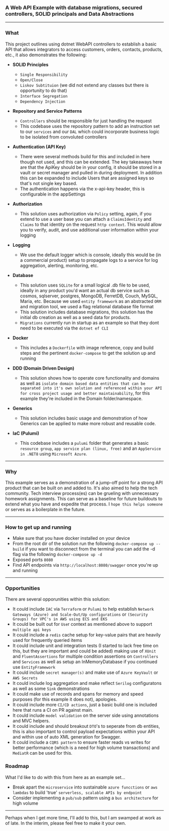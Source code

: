 ### A Web API Example with database migrations, secured controllers, SOLID principals and Data Abstractions
------
### What
This project outlines using dotnet WebAPI controllers to establish a basic API that allows integrators to access customers, orders, contacts, products, etc., it also demonstrates the following:

- **SOLID Principles**
  - ```Single Responsibility```
  - ```Open/Close```
  - ```Liskov Subtituion``` (we did not extend any classes but there is opportunity to do that)
  - ```Interface Segregation```
  - ```Dependency Injection```

- **Repository and Service Patterns**
  - ```Controllers``` should be responsible for just handling the request
  - This codebase uses the repository pattern to add an instruction set to our ```services``` and our ```DAL``` which could incorporate business logic to be isolated from convoluted controllers

- **Authentication (API Key)**
  - There were several methods build for this and included in here though not used, and this can be extended. The key takeaways here are that the ApiKey should be in your config, it should be stored in a vault or secret manager and pulled in during deployment.  In addition this can be expanded to include Users that are assigned keys so that's not single key based.
  - The authentication happens via the x-api-key header, this is configurable in the appSettings

- **Authorization**
  - This solution uses authorization via ```Policy``` setting, again, if you extend to use a user base you can attach a ```ClaimsIdentity``` and ```Claims``` to that identity on the request ```http context```. This would allow you to verify, audit, and use additional user information within your logging

- **Logging**
  - We use the default logger which is console, ideally this would be (in a commercial product) setup to propagate logs to a service for log aggregation, alerting, monitoring, etc.

- **Database**
  - This solution uses ```SQLite``` for a small logical .db file to be used, ideally in any product you'd want an actual db service such as cosmos, sqlserver, postgres, MongoDB, FerretDB, Couch, MySQL, Maria, etc.  Because we used ```entity framework``` as an abstracted ```ORM``` and migration tool, we used a flag relational database file format
  - This solution includes database migrations, this solution has the initial db creation as well as a seed data for products.
  - ```Migrations``` currently run in startup as an example so that they dont need to be executed via the ```dotnet ef CLI```

- **Docker**
  - This includes a ```Dockerfile``` with image reference, copy and build steps and the pertinent ```docker-compose``` to get the solution up and running

- **DDD (Domain Driven Design)**
  - This solution shows how to operate core functionality and domains as well as ```isolate domain based data entities that can be separated into it's own solution and referenced within your API for cross project usage and better maintainability```, for this example they're included in the Domain folder/namespace.

- **Generics** 
  - This solution includes basic usage and demonstration of how Generics can be applied to make more robust and reusable code.

- **IaC (Pulumi)**
  - This codebase includes a ```pulumi``` folder that generates a basic ```resource group```, ```app service plan (linux, free)``` and an ```AppService in .NET8``` using ```Microsoft Azure```.

------

### Why
This example serves as a demonstration of a jump-off point for a strong API product that can be built on and added to. It's also aimed to help the tech community. Tech interview process(es) can be grueling with unnecessary homework assignments. This can serve as a baseline for future buildouts to extend what you have and expedite that process. I ```hope this helps someone``` or serves as a boilerplate in the future.

------

### How to get up and running
- Make sure that you have docker installed on your device
- From the root dir of the solution run the following ```docker-compose up --build``` if you want to disconnect from the terminal you can add the -d flag via the following ```docker-compose up -d```
- Exposed ports ```8080```
- Find API endpoints via ```http://localhost:8080/swagger``` once you're up and running

------

### Opportunities
There are several opporunities within this solution:
- It could include ```IAC``` via ```Terraform``` or ```Pulumi``` to help establish ```Network Gateways (Azure) and Scale-Out/Up configurations``` or ```(Security Groups) for VPC's in AWS using ECS and EKS```
- It could be built out for ```Use```r context as mentioned above to support ```multiple api keys```
- It could include a ```redis``` cache setup for key-value pairs that are heavily used for frequently queried items
- It could include unit and integration tests (I started to lack free time on this, but they are important and could be added) making use of ```XUnit``` and ```FluentAssertions``` for multiple condition assertions on ```Controllers``` and ```Services``` as well as setup an InMemoryDatabase if you continued use ```EntityFramework```
- It could include ```secret manager(s)``` and make use of ```Azure KeyVault``` or ```AWS Secrets```
- It could include log aggregation and make reflect ```Serilog``` configuratons as well as some ```Sink``` demonstrations
- It could make use of records and spans for memory and speed purposes (for this example it does not), apologies.
- It could include more ```CI/CD actions```, just a basic build one is included here that runs a CI on PR against main.
- It could include ```model validation``` on the server side using annotations and MVC helpers.
- It could include and should breakout ```DTO```'s to seperate from db entities, this is also important to control payload expectations within your API and within use of auto XML generation for Swagger.
- It could include a ```CQRS pattern``` to ensure faster reads vs writes for better performance (which is a need for high volume transactions) and ```MediatR``` can be used for this.


### Roadmap
What I'd like to do with this from here as an example set...
- Break apart the ```microservice``` into sustainable ```azure funcctions``` or ```aws lambdas``` to build 'true' ```serverless, scalable APIs by endpoint```
- Consider implementing a ```pub/sub``` pattern using a ```bus architecture``` for high volume

------

Perhaps when I get more time, I'll add to this, but I am swamped at work as of late. In the interim, please feel free to make it your own.